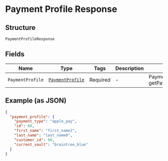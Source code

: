 
# Payment Profile Response

## Structure

`PaymentProfileResponse`

## Fields

| Name | Type | Tags | Description | Getter | Setter |
|  --- | --- | --- | --- | --- | --- |
| `PaymentProfile` | [`PaymentProfile`](../../doc/models/containers/payment-profile.md) | Required | - | PaymentProfile getPaymentProfile() | setPaymentProfile(PaymentProfile paymentProfile) |

## Example (as JSON)

```json
{
  "payment_profile": {
    "payment_type": "apple_pay",
    "id": 60,
    "first_name": "first_name2",
    "last_name": "last_name0",
    "customer_id": 98,
    "current_vault": "braintree_blue"
  }
}
```

